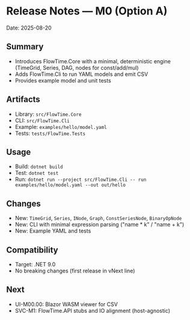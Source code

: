 # Release Notes — M0 (Option A)

Date: 2025-08-20

## Summary
- Introduces FlowTime.Core with a minimal, deterministic engine (TimeGrid, Series, DAG, nodes for const/add/mul)
- Adds FlowTime.Cli to run YAML models and emit CSV
- Provides example model and unit tests

## Artifacts
- Library: `src/FlowTime.Core`
- CLI: `src/FlowTime.Cli`
- Example: `examples/hello/model.yaml`
- Tests: `tests/FlowTime.Tests`

## Usage
- Build: `dotnet build`
- Test: `dotnet test`
- Run: `dotnet run --project src/FlowTime.Cli -- run examples/hello/model.yaml --out out/hello`

## Changes
- New: `TimeGrid`, `Series`, `INode`, `Graph`, `ConstSeriesNode`, `BinaryOpNode`
- New: CLI with minimal expression parsing ("name * k" / "name + k")
- New: Example YAML and tests

## Compatibility
- Target: .NET 9.0
- No breaking changes (first release in vNext line)

## Next
- UI-M00.00: Blazor WASM viewer for CSV
- SVC-M1: FlowTime.API stubs and IO alignment (host-agnostic)
